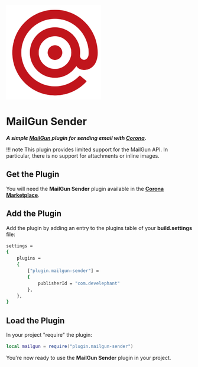 ![logo](imgs/logo256.png)

# MailGun Sender

___A simple [MailGun](https://www.mailgun.com/) plugin for sending email with [Corona](https://coronalabs.com).___

!!! note
    This plugin provides limited support for the MailGun API. In particular, there is no support for attachments or inline images.
    
## Get the Plugin

You will need the __MailGun Sender__ plugin available in the __[Corona Marketplace](https://marketplace.coronalabs.com/plugin/mailgun-sender)__.

## Add the Plugin

Add the plugin by adding an entry to the plugins table of your __build.settings__ file:

```sh
settings =
{
    plugins =
    {
        ["plugin.mailgun-sender"] =
        {
            publisherId = "com.develephant"
        },
    },
}
```

## Load the Plugin

In your project "require" the plugin:

```lua
local mailgun = require("plugin.mailgun-sender")
```

You're now ready to use the __MailGun Sender__ plugin in your project.
